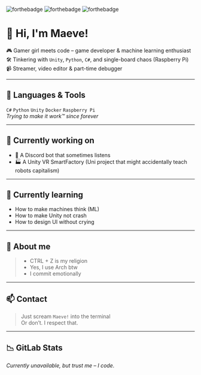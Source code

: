 ![forthebadge](https://forthebadge.com/images/badges/made-with-python.svg)
![forthebadge](https://forthebadge.com/images/badges/uses-git.svg)
![forthebadge](https://forthebadge.com/images/badges/powered-by-caffeine.svg)

# 👋 Hi, I'm Maeve!

🎮 Gamer girl meets code – game developer & machine learning enthusiast  
🛠️ Tinkering with `Unity`, `Python`, `C#`, and single-board chaos (Raspberry Pi)  
📹 Streamer, video editor & part-time debugger  

---

## 🧰 Languages & Tools

`C#` `Python` `Unity` `Docker` `Raspberry Pi`  
*Trying to make it work™ since forever*

---

## 🌌 Currently working on

- 🧠 A Discord bot that sometimes listens
- 🏭 A Unity VR SmartFactory (Uni project that might accidentally teach robots capitalism)

---

## 🌱 Currently learning

- How to make machines think (ML)
- How to make Unity not crash
- How to design UI without crying

---

## 🤷 About me

> - CTRL + Z is my religion  
> - Yes, I use Arch btw  
> - I commit emotionally

---

## 📫 Contact

> Just scream `Maeve!` into the terminal  
> Or don’t. I respect that.

---

## 📉 GitLab Stats

*Currently unavailable, but trust me – I code.*

